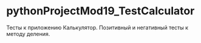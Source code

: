 # pythonProjectMod19_TestCalculator

Тесты к приложению Калькулятор. Позитивный и негативный тесты к методу деления. 
